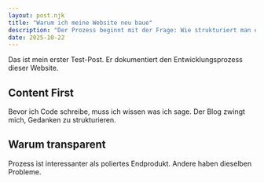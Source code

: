 ```yaml
---
layout: post.njk
title: "Warum ich meine Website neu baue"
description: "Der Prozess beginnt mit der Frage: Wie strukturiert man ein Leben das in keine Kategorie passt?"
date: 2025-10-22
---
```


Das ist mein erster Test-Post. Er dokumentiert den Entwicklungsprozess dieser Website.

## Content First

Bevor ich Code schreibe, muss ich wissen was ich sage. Der Blog zwingt mich, Gedanken zu strukturieren.

## Warum transparent

Prozess ist interessanter als poliertes Endprodukt. Andere haben dieselben Probleme.